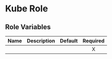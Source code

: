 # Kube Role

## Role Variables

| Name | Description | Default | Required |
| ---- | ----------- | ------- | :------: |
|      |             |         |    X     |
